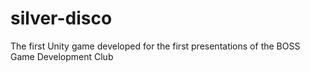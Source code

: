 # silver-disco
The first Unity game developed for the first presentations of the BOSS Game Development Club
